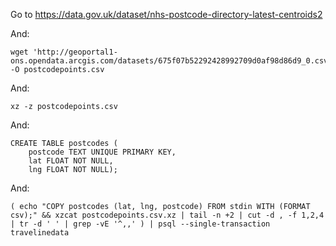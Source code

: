 Go to https://data.gov.uk/dataset/nhs-postcode-directory-latest-centroids2

And:
```
wget 'http://geoportal1-ons.opendata.arcgis.com/datasets/675f07b52292428992709d0af98d86d9_0.csv' -O postcodepoints.csv
```

And:
```
xz -z postcodepoints.csv
```

And:
```
CREATE TABLE postcodes (
	postcode TEXT UNIQUE PRIMARY KEY,
	lat FLOAT NOT NULL,
	lng FLOAT NOT NULL);
```

And:
```
( echo "COPY postcodes (lat, lng, postcode) FROM stdin WITH (FORMAT csv);" && xzcat postcodepoints.csv.xz | tail -n +2 | cut -d , -f 1,2,4 | tr -d ' ' | grep -vE '^,,' ) | psql --single-transaction travelinedata
```
